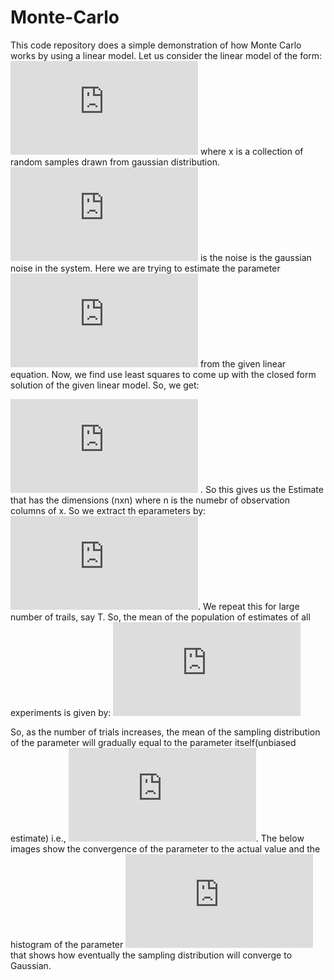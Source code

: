 # Monte-Carlo
This code repository does a simple demonstration of how Monte Carlo works by using a linear model. Let us consider the linear model of the form:
![first equation](http://latex.codecogs.com/gif.latex?y_%7Bi%7D%3D%5Calpha_%7Bi%7D&plus;%5Cbeta*%5Cunderline%7Bx%7D&plus;%5Cepsilon_%7Bi%7D)
where x is a collection of random samples drawn from gaussian distribution. ![](http://latex.codecogs.com/gif.latex?%5Cepsilon) is the noise is the gaussian noise in the system. Here we are trying to estimate the parameter ![](http://latex.codecogs.com/gif.latex?%5Cbeta) from the given linear equation. Now, we find use least squares to come up with the closed form solution of the given linear model. So, we get: 

![](http://latex.codecogs.com/gif.latex?%5Chat%7BE%7D%3D%28x%5E%7BT%7Dx%29%5E%7B-1%7Dx%5E%7BT%7Dy) . So this gives us the Estimate that has the dimensions (nxn) where n is the numebr of observation columns of x. So we extract th eparameters by: 
![](http://latex.codecogs.com/gif.latex?%5Cbegin%7Bbmatrix%7D%20%5Chat%7B%5Cbeta%7D%5C%5C%20%5Chat%7B%5Calpha%7D%20%5Cend%7Bbmatrix%7D%20%3Ddiag%28%5Chat%7BE%7D%29). We repeat this for large number of trails, say T. So, the mean of the population of estimates of all experiments is given by:
![](http://latex.codecogs.com/gif.latex?E%5B%5Chat%7B%5Cbeta%7D%5D%3D%5Cfrac%7B%5Chat%7B%5Cbeta_%7B1%7D%7D&plus;%5Chat%7B%5Cbeta_%7B2%7D%7D&plus;....&plus;%5Chat%7B%5Cbeta_%7BT%7D%7D%7D%7BT%7D)

So, as the number of trials increases, the mean of the sampling distribution of the parameter will gradually equal to the parameter itself(unbiased estimate) i.e., ![](http://latex.codecogs.com/gif.latex?E%5B%5Chat%7B%5Cbeta%7D%5D%3D%5Cbeta). The below images show the convergence of the parameter to the actual value and the histogram of the parameter ![](http://latex.codecogs.com/gif.latex?%5Chat%7B%5Cbeta%7D) that shows how eventually the sampling distribution will converge to Gaussian.
